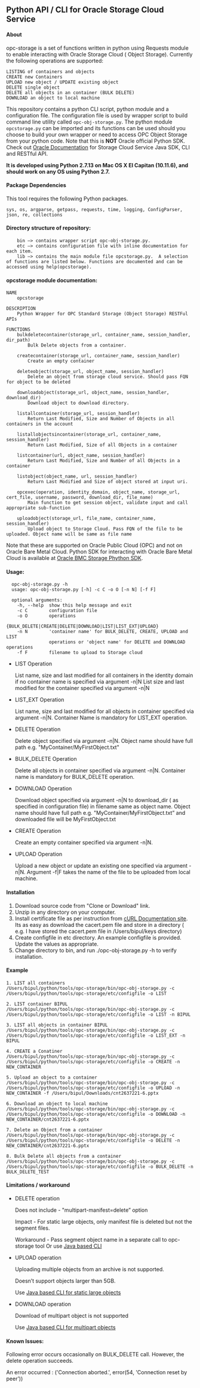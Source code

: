 ## Python API / CLI for Oracle Storage Cloud Service

#### About

opc-storage is a set of functions written in python using Requests module to enable interacting with Oracle Storage Cloud ( Object Storage). Currently the following operations are supported:

```
LISTING of containers and objects
CREATE new Containers
UPLOAD new object / UPDATE existing object
DELETE single object
DELETE all objects in an container (BULK DELETE)
DOWNLOAD an object to local machine
```

This repository contains a python CLI script, python module and a configuration file. The configuration file is used by wrapper script to build command line utility called `opc-obj-storage.py`. The python module `opcstorage.py` can be imported and its functions can be used should you choose to build your own wrapper or need to access OPC Object Storage from your python code. 
Note that this is __NOT__ Oracle official Python SDK. Check out [Oracle Documentation](http://docs.oracle.com/en/cloud/iaas/storage-cloud/cssto/index.html) for Storage Cloud Service Java SDK, CLI and RESTful API.

**It is developed using Python 2.7.13 on Mac OS X El Capitan (10.11.6), and should work on any OS using Python 2.7.**

#### Package Dependencies ####
This tool requires the following Python packages.

```
sys, os, argparse, getpass, requests, time, logging, ConfigParser, json, re, collections
```

#### Directory structure of repository:
```
    bin —> contains wrapper script opc-obj-storage.py.
    etc —> contains configuration file with inline documentation for each item.
    lib —> contains the main module file opcstorage.py.  A selection of functions are listed below. Functions are documented and can be accessed using help(opcstorage).
```
#### opcstorage module documentation:

```
NAME
    opcstorage

DESCRIPTION
    Python Wrapper for OPC Standard Storage (Object Storage) RESTFul APIs

FUNCTIONS
    bulkdeletecontainer(storage_url, container_name, session_handler, dir_path)
        Bulk Delete objects from a container.
    
    createcontainer(storage_url, container_name, session_handler)
        Create an empty container
    
    deleteobject(storage_url, object_name, session_handler)
        Delete an object from storage cloud service. Should pass FQN for object to be deleted
    
    downloadobject(storage_url, object_name, session_handler, download_dir)
        Download object to download directory.
    
    listallcontainer(storage_url, session_handler)
        Return Last Modified, Size and Number of Objects in all containers in the account
    
    listallobjectsincontainer(storage_url, container_name, session_handler)
        Return Last Modified, Size of all Objects in a container

    listcontainer(url, object_name, session_handler)
        Return Last Modified, Size and Number of all Objects in a container
    
    listobject(object_name, url, session_handler)
        Return Last Modified and Size of object stored at input uri.
    
    opcexec(operation, identity_domain, object_name, storage_url, cert_file, username, password, download_dir, file_name)
        Main function to get session object, validate input and call appropriate sub-function
      
    uploadobject(storage_url, file_name, container_name, session_handler)
        Upload object to Storage Cloud. Pass FQN of the file to be uploaded. Object name will be same as file name

```

Note that these are supported on Oracle Public Cloud (OPC) and not on Oracle Bare Metal Cloud. Python SDK for interacting with Oracle Bare Metal Cloud is available at [Oracle BMC Storage Phython SDK](https://github.com/oracle/bmcs-python-sdk).


#### Usage:

```
  opc-obj-storage.py -h
  usage: opc-obj-storage.py [-h] -c C -o O [-n N] [-f F]

  optional arguments:
    -h, --help  show this help message and exit
    -c C        configuration file
    -o O        operations
                {BULK_DELETE|CREATE|DELETE|DOWNLOAD|LIST|LIST_EXT|UPLOAD}
    -n N        'container name' for BULK_DELETE, CREATE, UPLOAD and LIST
                operations or 'object name' for DELETE and DOWNLOAD operations
    -f F        filename to upload to Storage cloud

```
- LIST Operation

    List name, size and last modified for all containers in the identity domain if no container name is specified via argument -n|N
    List  size and last modified for the container specified via argument -n|N
    
- LIST_EXT Operation

    List name, size and last modified for all objects in container specified via argument -n|N. Container Name is mandatory for LIST_EXT operation.

- DELETE Operation

    Delete object specified via argument -n|N. Object name should have full path e.g. "MyContainer/MyFirstObject.txt"

- BULK_DELETE Operation

   Delete all objects in container specified via argument -n|N. Container name is mandatory for BULK_DELETE operation.

- DOWNLOAD Operation

    Download object specified via argument -n|N  to download_dir ( as specified in configuration file) in filename same as object name. Object name should have full path e.g. "MyContainer/MyFirstObject.txt” and downloaded file will be MyFirstObject.txt

- CREATE Operation

    Create an empty container specified via argument -n|N.

- UPLOAD Operation

    Upload a new object or update an existing one specified via argument -n|N. 
    Argument -f|F takes the name of the file to be uploaded from local machine.

#### Installation

1. Download source code from "Clone or Download" link.
2. Unzip in any directory on your computer.
3. Install certificate file as per instruction from [cURL Documentation site](https://curl.haxx.se/docs/caextract.html). Its as easy as download the cacert.pem file and store in a directory ( e.g. I have stored the cacert.pem file in /Users/bipul/keys directory)
4. Create configfile in etc directory. An example configfile is provided. Update the values as appropriate. 
5. Change directory to bin, and run ./opc-obj-storage.py -h to verify installation.

#### Example
```
1. LIST all containers
/Users/bipul/python/tools/opc-storage/bin/opc-obj-storage.py -c /Users/bipul/python/tools/opc-storage/etc/configfile -o LIST

2. LIST container BIPUL
/Users/bipul/python/tools/opc-storage/bin/opc-obj-storage.py -c /Users/bipul/python/tools/opc-storage/etc/configfile -o LIST -n BIPUL

3. LIST all objects in container BIPUL
/Users/bipul/python/tools/opc-storage/bin/opc-obj-storage.py -c /Users/bipul/python/tools/opc-storage/etc/configfile -o LIST_EXT -n BIPUL

4. CREATE a Conatiner
/Users/bipul/python/tools/opc-storage/bin/opc-obj-storage.py -c /Users/bipul/python/tools/opc-storage/etc/configfile -o CREATE -n NEW_CONTAINER

5. Upload an object to a container
/Users/bipul/python/tools/opc-storage/bin/opc-obj-storage.py -c /Users/bipul/python/tools/opc-storage/etc/configfile -o UPLOAD -n NEW_CONTAINER -f /Users/bipul/Downloads/cnt2637221-6.pptx

6. Download an object to local machine
/Users/bipul/python/tools/opc-storage/bin/opc-obj-storage.py -c /Users/bipul/python/tools/opc-storage/etc/configfile -o DOWNLOAD -n NEW_CONTAINER/cnt2637221-6.pptx

7. Delete an Object from a container
/Users/bipul/python/tools/opc-storage/bin/opc-obj-storage.py -c /Users/bipul/python/tools/opc-storage/etc/configfile -o DELETE -n NEW_CONTAINER/cnt2637221-6.pptx

8. Bulk Delete all objects from a container
/Users/bipul/python/tools/opc-storage/bin/opc-obj-storage.py -c /Users/bipul/python/tools/opc-storage/etc/configfile -o BULK_DELETE -n BULK_DELETE_TEST

```

#### Limitations / workaround

- DELETE operation

   Does not include - "multipart-manifest=delete” option
   
   Impact - For static large objects, only manifest file is deleted but not the segment files.
   
   Workaround - Pass segment object name in a separate call to opc-storage tool Or use [Java based CLI](http://docs.oracle.com/en/cloud/iaas/storage-cloud/csclr/deleting-object.html)

- UPLOAD operation

    Uploading multiple objects from an archive is not supported.
    
    Doesn’t support objects larger than 5GB.
    
    Use [Java based CLI for static large objects](http://docs.oracle.com/en/cloud/iaas/storage-cloud/csclr/uploading-files.html)
    
- DOWNLOAD operation

     Download of multipart object is not supported
     
     Use [Java based CLI for multipart objects](http://docs.oracle.com/en/cloud/iaas/storage-cloud/csclr/downloading-object.html)


#### Known Issues:
Following error occurs occasionally on BULK_DELETE call. However, the delete operation succeeds.

An error occurred : ('Connection aborted.', error(54, 'Connection reset by peer’))
